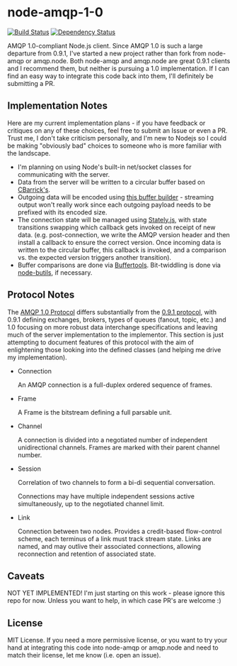 node-amqp-1-0
=============

[![Build Status](https://secure.travis-ci.org/noodlefrenzy/node-amqp-1-0.png?branch=master)](https://travis-ci.org/noodlefrenzy/node-amqp-1-0)
[![Dependency Status](https://david-dm.org/noodlefrenzy/node-amqp-1-0.png)](https://david-dm.org/noodlefrenzy/node-amqp-1-0)

AMQP 1.0-compliant Node.js client.  Since AMQP 1.0 is such a large departure from 0.9.1, 
I've started a new project rather than fork from node-amqp or amqp.node.  Both node-amqp and amqp.node are
great 0.9.1 clients and I recommend them, but neither is pursuing a 1.0 implementation.  If I can find an
easy way to integrate this code back into them, I'll definitely be submitting a PR.

## Implementation Notes ##

Here are my current implementation plans - if you have feedback or critiques on any of these choices, feel free to
submit an Issue or even a PR.  Trust me, I don't take criticism personally, and I'm new to Nodejs so I could be making
"obviously bad" choices to someone who is more familiar with the landscape.

+   I'm planning on using Node's built-in net/socket classes for communicating with the server.
+   Data from the server will be written to a circular buffer based on [CBarrick's](https://github.com/cbarrick/CircularBuffer).
+   Outgoing data will be encoded using [this buffer builder](https://github.com/PeterReid/node-buffer-builder) - streaming
    output won't really work since each outgoing payload needs to be prefixed with its encoded size.
+   The connection state will be managed using [Stately.js](https://github.com/fschaefer/Stately.js), with state transitions
    swapping which callback gets invoked on receipt of new data. (e.g. post-connection, we write the AMQP version header
    and then install a callback to ensure the correct version.  Once incoming data is written to the circular buffer, this
    callback is invoked, and a comparison vs. the expected version triggers another transition).
+   Buffer comparisons are done via [Buffertools](https://github.com/bnoordhuis/node-buffertools).  Bit-twiddling is done
    via [node-butils](https://github.com/nlf/node-butils), if necessary.

## Protocol Notes ##

The [AMQP 1.0 Protocol](http://docs.oasis-open.org/amqp/core/v1.0/amqp-core-complete-v1.0.pdf) differs substantially 
from the [0.9.1 protocol](http://www.rabbitmq.com/resources/specs/amqp0-9-1.pdf), with 0.9.1 defining exchanges, brokers, 
types of queues (fanout, topic, etc.) and 1.0 focusing on more robust data interchange specifications and leaving much 
of the server implementation to the implementor.  This section is just attempting to document features of this protocol 
with the aim of enlightening those looking into the defined classes (and helping me drive my implementation).

+   Connection

    An AMQP connection is a full-duplex ordered sequence of frames.
    
+   Frame

    A Frame is the bitstream defining a full parsable unit.
    
+   Channel

    A connection is divided into a negotiated number of independent unidirectional channels.  Frames are marked with
    their parent channel number.
    
+   Session

    Correlation of two channels to form a bi-di sequential conversation.
    
    Connections may have multiple independent sessions active simultaneously, up to the negotiated channel limit.

+   Link
    
    Connection between two nodes.  Provides a credit-based flow-control scheme, each terminus of a link must track 
    stream state.  Links are named, and may outlive their associated connections, allowing reconnection and retention
    of associated state.
    
## Caveats ##

NOT YET IMPLEMENTED!  I'm just starting on this work - please ignore this repo for now.  Unless you want to help,
in which case PR's are welcome :)

## License ##

MIT License.  If you need a more permissive license, or you want to try your hand at integrating this code into
node-amqp or amqp.node and need to match their license, let me know (i.e. open an issue).

